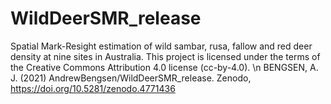 # WildDeerSMR_release
Spatial Mark-Resight estimation of wild sambar, rusa, fallow and red deer density at nine sites in Australia. 
This project is licensed under the terms of the Creative Commons Attribution 4.0 license (cc-by-4.0). \n
BENGSEN, A. J. (2021) AndrewBengsen/WildDeerSMR_release. Zenodo, https://doi.org/10.5281/zenodo.4771436

